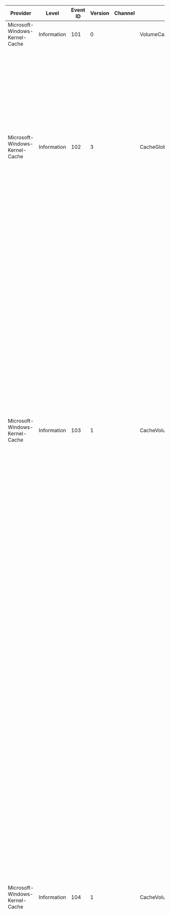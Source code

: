 Provider                        |  Level        |  Event ID  |  Version  |  Channel  |  Task                       |  Opcode  |  Keyword  |  Message
--------------------------------|---------------|------------|-----------|-----------|-----------------------------|----------|-----------|---------------------------------------------------------------------------------------------------------------------------------------------------------------------------------------------------------------------------------------------------------------------------------------------------------------------------------------------------------------------------------------------------------------------------------------------------------------------------------------------------------------------------------------------------------------------------------------------------------------------------------------------------------------------------------------------------------------------------------------------------------------------------------------------------------------------------------------------------------------------------------------------------------------------------------------------------------------------------------------------------------------------------------------------------------------------------------------------------------------------------------------------------------------------------------------------------------------------------------------------------------------------------------------------------------------------------------------------------------------------------------------------------------------------------------------------------------------------------------------------------------------------------------------------------------------------------------------------------------------------------------------------------------------------------------------------------------------------------------------------------------------------------------------------------------------------------------------------------------------------------------------------------------------------------------------------------------------------------------------------------------------------------------------------------------------------------------------------------------------------------------------------------------------------------------------------------------------------------------------------------------------------------------------------------------------------------------------------------------------------------------------------------------------------------------------------------------------------------------------------------------------------------------------------------------------------------------------------------------------------------------------------------------------------------------------------------------------------------------------------------------------------------------------------------------------------------------------------------------------------------------------------------------------------------------------------------------------------------------------------------------------------------------------------------------------------------------------------------------
Microsoft-Windows-Kernel-Cache  |  Information  |  101       |  0        |           |  VolumeCacheMap             |          |           |  Initialized VolumeCacheMap for device guid: {VolumeDeviceGuid}.
Microsoft-Windows-Kernel-Cache  |  Information  |  102       |  3        |           |  CacheGlobalPeriodic        |          |           |  Global Periodic Cache Information:                       Period Duration (microseconds): {PeriodDurationMicroSec}                       Number of NUMA Nodes: {PeriodDurationMicroSec}7                       Event Samples: {EventSamples}                       Total Number of Mapped VACBs: {TotalNumberOfMappedVacbs}                       Total Partition Samples: {TotalPartitionSamples}                       Total Volume Samples: {TotalVolumeSamples}                       Total Pages Yet to Write: {TotalPagesYetToWrite}                       Total Dirty Pages: {TotalDirtyPages}                       Total Available Pages: {TotalAvailablePages}                       Total Number of Worker Threads: {TotalNumberWorkerThreads}                       Total Number of Active Worker Threads: {PeriodDurationMicroSec}0                       Total Average Available Pages: {PeriodDurationMicroSec}1                       Total Average Dirty Pages: {PeriodDurationMicroSec}2                       CopyRead Calls: {PeriodDurationMicroSec}3                       AsyncCopyRead Calls: {PeriodDurationMicroSec}4                       CopyWriteCalls: {PeriodDurationMicroSec}5                       SetValidData Calls: {PeriodDurationMicroSec}6                       FlushCache Calls: {PeriodDurationMicroSec}7
Microsoft-Windows-Kernel-Cache  |  Information  |  103       |  1        |           |  CacheVolumePeriodic        |          |           |  Volume Periodic Cache Information:                       Device GUID: {VolumeDeviceGuid}                       Period Duration (microseconds): {PeriodDurationMicroSec}                       Total Dirty Pages: {TotalDirtyPages}                       Maximum Dirty Pages: {MaxDirtyPages}                       Dirty Page Samples: {DirtyPageSamples}                       Total Pages Queued to Disk: {TotalPagesQueuedToDisk}                       Maximum Pages Queued to Disk: {MaxPagesQueuedToDisk}                       Pages Queued to Disk Samples: {PagesQueuedToDiskSamples}                       Total Metadata Pages Queued to Disk: {TotalLoggedPagesQueuedToDisk}                       Maximum Metadata Pages Queued to Disk: {VolumeDeviceGuid}0                       Metadata Pages Queued to Disk Samples: {VolumeDeviceGuid}1                       Read Total Bytes: {VolumeDeviceGuid}2                       Read Paged-In Total Bytes: {VolumeDeviceGuid}3                       Read-Ahead Total Bytes: {VolumeDeviceGuid}4                       Cache Hit Ratio (%): {VolumeDeviceGuid}5                       Total Writes: {VolumeDeviceGuid}6                       Total Hard-Throttle Writes: {VolumeDeviceGuid}7                       Total Soft-Throttle Writes: {VolumeDeviceGuid}8                       Total Synchronous Read IO Count: {VolumeDeviceGuid}9                       Total Synchronous Non-Blocking Read IO Count: {PeriodDurationMicroSec}0                       Total Failed Synchronous Non-Blocking Read IO Count: {PeriodDurationMicroSec}1                       Synchronous Read IO Maximum Latency (us): {PeriodDurationMicroSec}2                       Synchronous Read IO Non-Blocking Maximum Latency (us): {PeriodDurationMicroSec}3                       Total Synchronous Write IO Count: {PeriodDurationMicroSec}4                       Total Synchronous Non-Blocking Write IO Count: {PeriodDurationMicroSec}5                       Total Failed Synchronous Non-Blocking Write IO Count: {PeriodDurationMicroSec}6                       Synchronous Write IO Maximum Latency (us): {PeriodDurationMicroSec}7                       Synchronous Write IO Non-Blockinig Maximum Latency (us): {PeriodDurationMicroSec}8                       Total Asynchronous Read IO Count: {PeriodDurationMicroSec}9                       Asynchronous Read IO Maximum Latency (us): {TotalDirtyPages}0
Microsoft-Windows-Kernel-Cache  |  Information  |  104       |  1        |           |  CacheVolumeReadLatencies   |          |           |  Volume Periodic Cache Read Latency Information:                       Device GUID: {VolumeDeviceGuid}                       Period Duration (microseconds): {PeriodDurationMicroSec}                       Latency Bucket Values:  [256us, 1ms, 4ms, 16ms, 64ms, 128ms, 256ms, 2000ms, 6000ms, 10000ms, 20000ms, 20000+ms]                       Synchronous Read IO Counts: [{SynchronousReadIoCountsBucket1}, {SynchronousReadIoCountsBucket2}, {SynchronousReadIoCountsBucket3}, {SynchronousReadIoCountsBucket4}, {SynchronousReadIoCountsBucket5}, {SynchronousReadIoCountsBucket6}, {SynchronousReadIoCountsBucket7}, {VolumeDeviceGuid}0, {VolumeDeviceGuid}1, {VolumeDeviceGuid}2, {VolumeDeviceGuid}3, {VolumeDeviceGuid}4]                       Synchronous Read IO Total Latencies (us): [{VolumeDeviceGuid}5, {VolumeDeviceGuid}6, {VolumeDeviceGuid}7, {VolumeDeviceGuid}8, {VolumeDeviceGuid}9, {PeriodDurationMicroSec}0, {PeriodDurationMicroSec}1, {PeriodDurationMicroSec}2, {PeriodDurationMicroSec}3, {PeriodDurationMicroSec}4, {PeriodDurationMicroSec}5, {PeriodDurationMicroSec}6]                       Synchronous Read Non-Blocking IO Counts: [{PeriodDurationMicroSec}7, {PeriodDurationMicroSec}8, {PeriodDurationMicroSec}9, {SynchronousReadIoCountsBucket1}0, {SynchronousReadIoCountsBucket1}1, {SynchronousReadIoCountsBucket1}2, {SynchronousReadIoCountsBucket1}3, {SynchronousReadIoCountsBucket1}4, {SynchronousReadIoCountsBucket1}5, {SynchronousReadIoCountsBucket1}6, {SynchronousReadIoCountsBucket1}7, {SynchronousReadIoCountsBucket1}8]                       Synchronous Read Non-Blocking IO Total Latencies (us): [{SynchronousReadIoCountsBucket1}9, {SynchronousReadIoCountsBucket2}0, {SynchronousReadIoCountsBucket2}1, {SynchronousReadIoCountsBucket2}2, {SynchronousReadIoCountsBucket2}3, {SynchronousReadIoCountsBucket2}4, {SynchronousReadIoCountsBucket2}5, {SynchronousReadIoCountsBucket2}6, {SynchronousReadIoCountsBucket2}7, {SynchronousReadIoCountsBucket2}8, {SynchronousReadIoCountsBucket2}9, {SynchronousReadIoCountsBucket3}0]                       Asynchronous Read IO Counts: [{SynchronousReadIoCountsBucket3}1, {SynchronousReadIoCountsBucket3}2, {SynchronousReadIoCountsBucket3}3, {SynchronousReadIoCountsBucket3}4, {SynchronousReadIoCountsBucket3}5, {SynchronousReadIoCountsBucket3}6, {SynchronousReadIoCountsBucket3}7, {SynchronousReadIoCountsBucket3}8, {SynchronousReadIoCountsBucket3}9, {SynchronousReadIoCountsBucket4}0, {SynchronousReadIoCountsBucket4}1, {SynchronousReadIoCountsBucket4}2]                       Asynchronous Read IO Total Latencies (us): [{SynchronousReadIoCountsBucket4}3, {SynchronousReadIoCountsBucket4}4, {SynchronousReadIoCountsBucket4}5, {SynchronousReadIoCountsBucket4}6, {SynchronousReadIoCountsBucket4}7, {SynchronousReadIoCountsBucket4}8, {SynchronousReadIoCountsBucket4}9, {SynchronousReadIoCountsBucket5}0, {SynchronousReadIoCountsBucket5}1, {SynchronousReadIoCountsBucket5}2, {SynchronousReadIoCountsBucket5}3, {SynchronousReadIoCountsBucket5}4]
Microsoft-Windows-Kernel-Cache  |  Information  |  105       |  1        |           |  CacheVolumeWriteLatencies  |          |           |  Volume Periodic Cache Write Latency Information:                       Device GUID: {VolumeDeviceGuid}                       Period Duration (microseconds): {PeriodDurationMicroSec}                       Latency Bucket Values:  [256us, 1ms, 4ms, 16ms, 64ms, 128ms, 256ms, 2000ms, 6000ms, 10000ms, 20000ms, 20000+ms]                       Synchronous Write IO Counts: [{SynchronousWriteIoCountsBucket1}, {SynchronousWriteIoCountsBucket2}, {SynchronousWriteIoCountsBucket3}, {SynchronousWriteIoCountsBucket4}, {SynchronousWriteIoCountsBucket5}, {SynchronousWriteIoCountsBucket6}, {SynchronousWriteIoCountsBucket7}, {VolumeDeviceGuid}0, {VolumeDeviceGuid}1, {VolumeDeviceGuid}2, {VolumeDeviceGuid}3, {VolumeDeviceGuid}4]                       Synchronous Write IO Total Latencies (us): [{VolumeDeviceGuid}5, {VolumeDeviceGuid}6, {VolumeDeviceGuid}7, {VolumeDeviceGuid}8, {VolumeDeviceGuid}9, {PeriodDurationMicroSec}0, {PeriodDurationMicroSec}1, {PeriodDurationMicroSec}2, {PeriodDurationMicroSec}3, {PeriodDurationMicroSec}4, {PeriodDurationMicroSec}5, {PeriodDurationMicroSec}6]                       Synchronous Write Non-Blocking IO Counts: [{PeriodDurationMicroSec}7, {PeriodDurationMicroSec}8, {PeriodDurationMicroSec}9, {SynchronousWriteIoCountsBucket1}0, {SynchronousWriteIoCountsBucket1}1, {SynchronousWriteIoCountsBucket1}2, {SynchronousWriteIoCountsBucket1}3, {SynchronousWriteIoCountsBucket1}4, {SynchronousWriteIoCountsBucket1}5, {SynchronousWriteIoCountsBucket1}6, {SynchronousWriteIoCountsBucket1}7, {SynchronousWriteIoCountsBucket1}8]                       Synchronous Write Non-Blocking IO Total Latencies (us): [{SynchronousWriteIoCountsBucket1}9, {SynchronousWriteIoCountsBucket2}0, {SynchronousWriteIoCountsBucket2}1, {SynchronousWriteIoCountsBucket2}2, {SynchronousWriteIoCountsBucket2}3, {SynchronousWriteIoCountsBucket2}4, {SynchronousWriteIoCountsBucket2}5, {SynchronousWriteIoCountsBucket2}6, {SynchronousWriteIoCountsBucket2}7, {SynchronousWriteIoCountsBucket2}8, {SynchronousWriteIoCountsBucket2}9, {SynchronousWriteIoCountsBucket3}0]